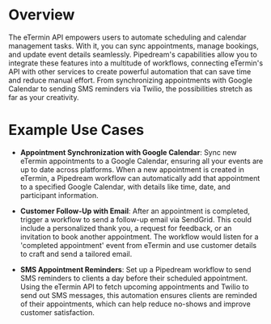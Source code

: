 # Overview

The eTermin API empowers users to automate scheduling and calendar management tasks. With it, you can sync appointments, manage bookings, and update event details seamlessly. Pipedream's capabilities allow you to integrate these features into a multitude of workflows, connecting eTermin's API with other services to create powerful automation that can save time and reduce manual effort. From synchronizing appointments with Google Calendar to sending SMS reminders via Twilio, the possibilities stretch as far as your creativity.

# Example Use Cases

- **Appointment Synchronization with Google Calendar**: Sync new eTermin appointments to a Google Calendar, ensuring all your events are up to date across platforms. When a new appointment is created in eTermin, a Pipedream workflow can automatically add that appointment to a specified Google Calendar, with details like time, date, and participant information.

- **Customer Follow-Up with Email**: After an appointment is completed, trigger a workflow to send a follow-up email via SendGrid. This could include a personalized thank you, a request for feedback, or an invitation to book another appointment. The workflow would listen for a 'completed appointment' event from eTermin and use customer details to craft and send a tailored email.

- **SMS Appointment Reminders**: Set up a Pipedream workflow to send SMS reminders to clients a day before their scheduled appointment. Using the eTermin API to fetch upcoming appointments and Twilio to send out SMS messages, this automation ensures clients are reminded of their appointments, which can help reduce no-shows and improve customer satisfaction.
